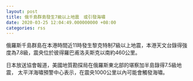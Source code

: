 ```yaml
---
layout: post
title: 俄千島群島發生7級以上地震　或引發海嘯
date: 2020-03-25 12:04:49.000000000 +08:00
categories: rss
---
```


俄羅斯千島群島在本港時間近11時發生黎克特制7級以上地震，本港天文台錄得強度為7.8級，震央位於彼得羅巴甫洛夫斯克以南約460公里。

日本放送協會報道，美國地質勘探局在俄羅斯東北部的堪察加半島錄得7.5級地震， 太平洋海嘯預警中心表示，在震央1000公里以內可能會觸發海嘯。
